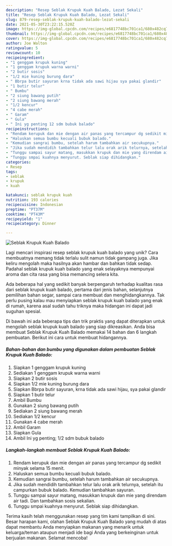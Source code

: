 ```yaml
---
description: "Resep Seblak Krupuk Kuah Balado, Lezat Sekali"
title: "Resep Seblak Krupuk Kuah Balado, Lezat Sekali"
slug: 879-resep-seblak-krupuk-kuah-balado-lezat-sekali
date: 2021-05-30T23:22:15.520Z
image: https://img-global.cpcdn.com/recipes/e6817748bc701ca1/680x482cq70/seblak-krupuk-kuah-balado-foto-resep-utama.jpg
thumbnail: https://img-global.cpcdn.com/recipes/e6817748bc701ca1/680x482cq70/seblak-krupuk-kuah-balado-foto-resep-utama.jpg
cover: https://img-global.cpcdn.com/recipes/e6817748bc701ca1/680x482cq70/seblak-krupuk-kuah-balado-foto-resep-utama.jpg
author: Joe Walton
ratingvalue: 5
reviewcount: 10
recipeingredient:
- "1 genggam krupuk kuning"
- "1 genggam krupuk warna warni"
- "2 butir sosis"
- "1/2 mie kuning burung dara"
- " Bbrpa butir sayuran krna tidak ada sawi hijau sya pakai glandir"
- "1 butir telur"
- " Bumbu"
- "2 siung bawang putih"
- "2 siung bawang merah"
- "1/2 kencur"
- "4 cabe merah"
- " Garam"
- " Gula"
- " Ini yg penting 12 sdm bubuk balado"
recipeinstructions:
- "Rendam kerupuk dan mie dengan air panas yang tercampur dg sedikit minyak selama 15 menit."
- "Haluskan semua bumbu kecuali bubuk balado."
- "Kemudian sangrai bumbu, setelah harum tambahkan air secukupnya."
- "Jika sudah mendidih tambahkan telur lalu orak arik telurnya, setelah itu campurkan bubuk balado. Kemudian tambahkan sayuran."
- "Tunggu sampai sayur matang, masukkan krupuk dan mie yang direndam air tadi. Dan tambahkan sosis sekalian."
- "Tunggu smpai kuahnya menyurut. Seblak siap dihidangkan."
categories:
- Resep
tags:
- seblak
- krupuk
- kuah

katakunci: seblak krupuk kuah 
nutrition: 193 calories
recipecuisine: Indonesian
preptime: "PT37M"
cooktime: "PT43M"
recipeyield: "1"
recipecategory: Dinner

---
```



![Seblak Krupuk Kuah Balado](https://img-global.cpcdn.com/recipes/e6817748bc701ca1/680x482cq70/seblak-krupuk-kuah-balado-foto-resep-utama.jpg)

Lagi mencari inspirasi resep seblak krupuk kuah balado yang unik? Cara membuatnya memang tidak terlalu sulit namun tidak gampang juga. Jika keliru mengolah maka hasilnya akan hambar dan bahkan tidak sedap. Padahal seblak krupuk kuah balado yang enak selayaknya mempunyai aroma dan cita rasa yang bisa memancing selera kita.

Ada beberapa hal yang sedikit banyak berpengaruh terhadap kualitas rasa dari seblak krupuk kuah balado, pertama dari jenis bahan, selanjutnya pemilihan bahan segar, sampai cara membuat dan menghidangkannya. Tak perlu pusing kalau mau menyiapkan seblak krupuk kuah balado yang enak di rumah, karena asal sudah tahu triknya maka hidangan ini dapat jadi suguhan spesial.




Di bawah ini ada beberapa tips dan trik praktis yang dapat diterapkan untuk mengolah seblak krupuk kuah balado yang siap dikreasikan. Anda bisa membuat Seblak Krupuk Kuah Balado memakai 14 bahan dan 6 langkah pembuatan. Berikut ini cara untuk membuat hidangannya.

<!--inarticleads1-->

##### Bahan-bahan dan bumbu yang digunakan dalam pembuatan Seblak Krupuk Kuah Balado:

1. Siapkan 1 genggam krupuk kuning
1. Sediakan 1 genggam krupuk warna warni
1. Siapkan 2 butir sosis
1. Siapkan 1/2 mie kuning burung dara
1. Siapkan  Bbrpa butir sayuran, krna tidak ada sawi hijau, sya pakai glandir
1. Siapkan 1 butir telur
1. Ambil  Bumbu
1. Gunakan 2 siung bawang putih
1. Sediakan 2 siung bawang merah
1. Sediakan 1/2 kencur
1. Gunakan 4 cabe merah
1. Ambil  Garam
1. Siapkan  Gula
1. Ambil  Ini yg penting; 1/2 sdm bubuk balado




<!--inarticleads2-->

##### Langkah-langkah membuat Seblak Krupuk Kuah Balado:

1. Rendam kerupuk dan mie dengan air panas yang tercampur dg sedikit minyak selama 15 menit.
1. Haluskan semua bumbu kecuali bubuk balado.
1. Kemudian sangrai bumbu, setelah harum tambahkan air secukupnya.
1. Jika sudah mendidih tambahkan telur lalu orak arik telurnya, setelah itu campurkan bubuk balado. Kemudian tambahkan sayuran.
1. Tunggu sampai sayur matang, masukkan krupuk dan mie yang direndam air tadi. Dan tambahkan sosis sekalian.
1. Tunggu smpai kuahnya menyurut. Seblak siap dihidangkan.




Terima kasih telah menggunakan resep yang tim kami tampilkan di sini. Besar harapan kami, olahan Seblak Krupuk Kuah Balado yang mudah di atas dapat membantu Anda menyiapkan makanan yang menarik untuk keluarga/teman ataupun menjadi ide bagi Anda yang berkeinginan untuk berjualan makanan. Selamat mencoba!
